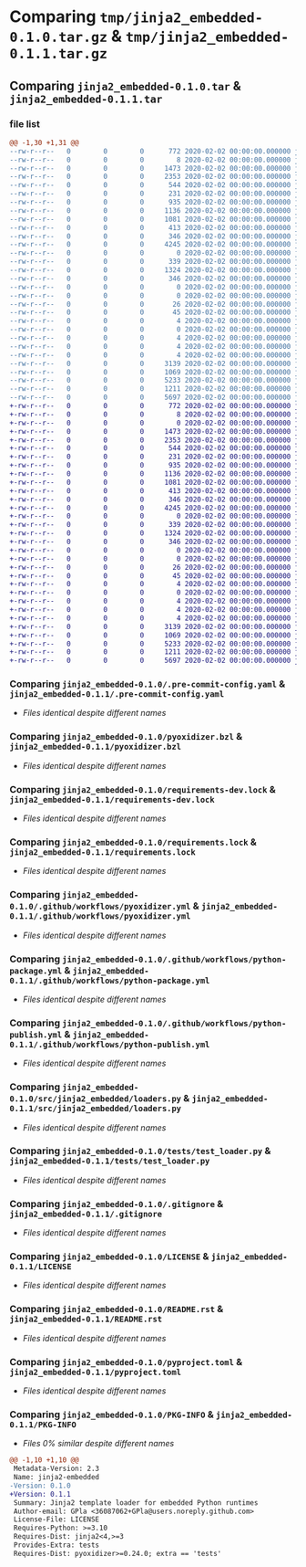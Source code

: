 # Comparing `tmp/jinja2_embedded-0.1.0.tar.gz` & `tmp/jinja2_embedded-0.1.1.tar.gz`

## Comparing `jinja2_embedded-0.1.0.tar` & `jinja2_embedded-0.1.1.tar`

### file list

```diff
@@ -1,30 +1,31 @@
--rw-r--r--   0        0        0      772 2020-02-02 00:00:00.000000 jinja2_embedded-0.1.0/.pre-commit-config.yaml
--rw-r--r--   0        0        0        8 2020-02-02 00:00:00.000000 jinja2_embedded-0.1.0/.python-version
--rw-r--r--   0        0        0     1473 2020-02-02 00:00:00.000000 jinja2_embedded-0.1.0/pyoxidizer.bzl
--rw-r--r--   0        0        0     2353 2020-02-02 00:00:00.000000 jinja2_embedded-0.1.0/requirements-dev.lock
--rw-r--r--   0        0        0      544 2020-02-02 00:00:00.000000 jinja2_embedded-0.1.0/requirements.lock
--rw-r--r--   0        0        0      231 2020-02-02 00:00:00.000000 jinja2_embedded-0.1.0/.github/workflows/pre-commit.yml
--rw-r--r--   0        0        0      935 2020-02-02 00:00:00.000000 jinja2_embedded-0.1.0/.github/workflows/pyoxidizer.yml
--rw-r--r--   0        0        0     1136 2020-02-02 00:00:00.000000 jinja2_embedded-0.1.0/.github/workflows/python-package.yml
--rw-r--r--   0        0        0     1081 2020-02-02 00:00:00.000000 jinja2_embedded-0.1.0/.github/workflows/python-publish.yml
--rw-r--r--   0        0        0      413 2020-02-02 00:00:00.000000 jinja2_embedded-0.1.0/.vscode/settings.json
--rw-r--r--   0        0        0      346 2020-02-02 00:00:00.000000 jinja2_embedded-0.1.0/src/jinja2_embedded/__init__.py
--rw-r--r--   0        0        0     4245 2020-02-02 00:00:00.000000 jinja2_embedded-0.1.0/src/jinja2_embedded/loaders.py
--rw-r--r--   0        0        0        0 2020-02-02 00:00:00.000000 jinja2_embedded-0.1.0/tests/__init__.py
--rw-r--r--   0        0        0      339 2020-02-02 00:00:00.000000 jinja2_embedded-0.1.0/tests/conftest.py
--rw-r--r--   0        0        0     1324 2020-02-02 00:00:00.000000 jinja2_embedded-0.1.0/tests/test_loader.py
--rw-r--r--   0        0        0      346 2020-02-02 00:00:00.000000 jinja2_embedded-0.1.0/tests/test_module/pyproject.toml
--rw-r--r--   0        0        0        0 2020-02-02 00:00:00.000000 jinja2_embedded-0.1.0/tests/test_module/src/test_module/__init__.py
--rw-r--r--   0        0        0        0 2020-02-02 00:00:00.000000 jinja2_embedded-0.1.0/tests/test_module/src/test_module/templates/__init__.py
--rw-r--r--   0        0        0       26 2020-02-02 00:00:00.000000 jinja2_embedded-0.1.0/tests/test_module/src/test_module/templates/broken.html
--rw-r--r--   0        0        0       45 2020-02-02 00:00:00.000000 jinja2_embedded-0.1.0/tests/test_module/src/test_module/templates/syntaxerror.html
--rw-r--r--   0        0        0        4 2020-02-02 00:00:00.000000 jinja2_embedded-0.1.0/tests/test_module/src/test_module/templates/test.html
--rw-r--r--   0        0        0        0 2020-02-02 00:00:00.000000 jinja2_embedded-0.1.0/tests/test_module/src/test_module/templates/bar/__init__.py
--rw-r--r--   0        0        0        4 2020-02-02 00:00:00.000000 jinja2_embedded-0.1.0/tests/test_module/src/test_module/templates/bar/test.html.jinja2
--rw-r--r--   0        0        0        4 2020-02-02 00:00:00.000000 jinja2_embedded-0.1.0/tests/test_module/src/test_module/templates/foo/test.html
--rw-r--r--   0        0        0        4 2020-02-02 00:00:00.000000 jinja2_embedded-0.1.0/tests/test_module/src/test_module/templates/foo/bar/x.html
--rw-r--r--   0        0        0     3139 2020-02-02 00:00:00.000000 jinja2_embedded-0.1.0/.gitignore
--rw-r--r--   0        0        0     1069 2020-02-02 00:00:00.000000 jinja2_embedded-0.1.0/LICENSE
--rw-r--r--   0        0        0     5233 2020-02-02 00:00:00.000000 jinja2_embedded-0.1.0/README.rst
--rw-r--r--   0        0        0     1211 2020-02-02 00:00:00.000000 jinja2_embedded-0.1.0/pyproject.toml
--rw-r--r--   0        0        0     5697 2020-02-02 00:00:00.000000 jinja2_embedded-0.1.0/PKG-INFO
+-rw-r--r--   0        0        0      772 2020-02-02 00:00:00.000000 jinja2_embedded-0.1.1/.pre-commit-config.yaml
+-rw-r--r--   0        0        0        8 2020-02-02 00:00:00.000000 jinja2_embedded-0.1.1/.python-version
+-rw-r--r--   0        0        0        0 2020-02-02 00:00:00.000000 jinja2_embedded-0.1.1/py.typed
+-rw-r--r--   0        0        0     1473 2020-02-02 00:00:00.000000 jinja2_embedded-0.1.1/pyoxidizer.bzl
+-rw-r--r--   0        0        0     2353 2020-02-02 00:00:00.000000 jinja2_embedded-0.1.1/requirements-dev.lock
+-rw-r--r--   0        0        0      544 2020-02-02 00:00:00.000000 jinja2_embedded-0.1.1/requirements.lock
+-rw-r--r--   0        0        0      231 2020-02-02 00:00:00.000000 jinja2_embedded-0.1.1/.github/workflows/pre-commit.yml
+-rw-r--r--   0        0        0      935 2020-02-02 00:00:00.000000 jinja2_embedded-0.1.1/.github/workflows/pyoxidizer.yml
+-rw-r--r--   0        0        0     1136 2020-02-02 00:00:00.000000 jinja2_embedded-0.1.1/.github/workflows/python-package.yml
+-rw-r--r--   0        0        0     1081 2020-02-02 00:00:00.000000 jinja2_embedded-0.1.1/.github/workflows/python-publish.yml
+-rw-r--r--   0        0        0      413 2020-02-02 00:00:00.000000 jinja2_embedded-0.1.1/.vscode/settings.json
+-rw-r--r--   0        0        0      346 2020-02-02 00:00:00.000000 jinja2_embedded-0.1.1/src/jinja2_embedded/__init__.py
+-rw-r--r--   0        0        0     4245 2020-02-02 00:00:00.000000 jinja2_embedded-0.1.1/src/jinja2_embedded/loaders.py
+-rw-r--r--   0        0        0        0 2020-02-02 00:00:00.000000 jinja2_embedded-0.1.1/tests/__init__.py
+-rw-r--r--   0        0        0      339 2020-02-02 00:00:00.000000 jinja2_embedded-0.1.1/tests/conftest.py
+-rw-r--r--   0        0        0     1324 2020-02-02 00:00:00.000000 jinja2_embedded-0.1.1/tests/test_loader.py
+-rw-r--r--   0        0        0      346 2020-02-02 00:00:00.000000 jinja2_embedded-0.1.1/tests/test_module/pyproject.toml
+-rw-r--r--   0        0        0        0 2020-02-02 00:00:00.000000 jinja2_embedded-0.1.1/tests/test_module/src/test_module/__init__.py
+-rw-r--r--   0        0        0        0 2020-02-02 00:00:00.000000 jinja2_embedded-0.1.1/tests/test_module/src/test_module/templates/__init__.py
+-rw-r--r--   0        0        0       26 2020-02-02 00:00:00.000000 jinja2_embedded-0.1.1/tests/test_module/src/test_module/templates/broken.html
+-rw-r--r--   0        0        0       45 2020-02-02 00:00:00.000000 jinja2_embedded-0.1.1/tests/test_module/src/test_module/templates/syntaxerror.html
+-rw-r--r--   0        0        0        4 2020-02-02 00:00:00.000000 jinja2_embedded-0.1.1/tests/test_module/src/test_module/templates/test.html
+-rw-r--r--   0        0        0        0 2020-02-02 00:00:00.000000 jinja2_embedded-0.1.1/tests/test_module/src/test_module/templates/bar/__init__.py
+-rw-r--r--   0        0        0        4 2020-02-02 00:00:00.000000 jinja2_embedded-0.1.1/tests/test_module/src/test_module/templates/bar/test.html.jinja2
+-rw-r--r--   0        0        0        4 2020-02-02 00:00:00.000000 jinja2_embedded-0.1.1/tests/test_module/src/test_module/templates/foo/test.html
+-rw-r--r--   0        0        0        4 2020-02-02 00:00:00.000000 jinja2_embedded-0.1.1/tests/test_module/src/test_module/templates/foo/bar/x.html
+-rw-r--r--   0        0        0     3139 2020-02-02 00:00:00.000000 jinja2_embedded-0.1.1/.gitignore
+-rw-r--r--   0        0        0     1069 2020-02-02 00:00:00.000000 jinja2_embedded-0.1.1/LICENSE
+-rw-r--r--   0        0        0     5233 2020-02-02 00:00:00.000000 jinja2_embedded-0.1.1/README.rst
+-rw-r--r--   0        0        0     1211 2020-02-02 00:00:00.000000 jinja2_embedded-0.1.1/pyproject.toml
+-rw-r--r--   0        0        0     5697 2020-02-02 00:00:00.000000 jinja2_embedded-0.1.1/PKG-INFO
```

### Comparing `jinja2_embedded-0.1.0/.pre-commit-config.yaml` & `jinja2_embedded-0.1.1/.pre-commit-config.yaml`

 * *Files identical despite different names*

### Comparing `jinja2_embedded-0.1.0/pyoxidizer.bzl` & `jinja2_embedded-0.1.1/pyoxidizer.bzl`

 * *Files identical despite different names*

### Comparing `jinja2_embedded-0.1.0/requirements-dev.lock` & `jinja2_embedded-0.1.1/requirements-dev.lock`

 * *Files identical despite different names*

### Comparing `jinja2_embedded-0.1.0/requirements.lock` & `jinja2_embedded-0.1.1/requirements.lock`

 * *Files identical despite different names*

### Comparing `jinja2_embedded-0.1.0/.github/workflows/pyoxidizer.yml` & `jinja2_embedded-0.1.1/.github/workflows/pyoxidizer.yml`

 * *Files identical despite different names*

### Comparing `jinja2_embedded-0.1.0/.github/workflows/python-package.yml` & `jinja2_embedded-0.1.1/.github/workflows/python-package.yml`

 * *Files identical despite different names*

### Comparing `jinja2_embedded-0.1.0/.github/workflows/python-publish.yml` & `jinja2_embedded-0.1.1/.github/workflows/python-publish.yml`

 * *Files identical despite different names*

### Comparing `jinja2_embedded-0.1.0/src/jinja2_embedded/loaders.py` & `jinja2_embedded-0.1.1/src/jinja2_embedded/loaders.py`

 * *Files identical despite different names*

### Comparing `jinja2_embedded-0.1.0/tests/test_loader.py` & `jinja2_embedded-0.1.1/tests/test_loader.py`

 * *Files identical despite different names*

### Comparing `jinja2_embedded-0.1.0/.gitignore` & `jinja2_embedded-0.1.1/.gitignore`

 * *Files identical despite different names*

### Comparing `jinja2_embedded-0.1.0/LICENSE` & `jinja2_embedded-0.1.1/LICENSE`

 * *Files identical despite different names*

### Comparing `jinja2_embedded-0.1.0/README.rst` & `jinja2_embedded-0.1.1/README.rst`

 * *Files identical despite different names*

### Comparing `jinja2_embedded-0.1.0/pyproject.toml` & `jinja2_embedded-0.1.1/pyproject.toml`

 * *Files identical despite different names*

### Comparing `jinja2_embedded-0.1.0/PKG-INFO` & `jinja2_embedded-0.1.1/PKG-INFO`

 * *Files 0% similar despite different names*

```diff
@@ -1,10 +1,10 @@
 Metadata-Version: 2.3
 Name: jinja2-embedded
-Version: 0.1.0
+Version: 0.1.1
 Summary: Jinja2 template loader for embedded Python runtimes
 Author-email: GPla <36087062+GPla@users.noreply.github.com>
 License-File: LICENSE
 Requires-Python: >=3.10
 Requires-Dist: jinja2<4,>=3
 Provides-Extra: tests
 Requires-Dist: pyoxidizer>=0.24.0; extra == 'tests'
```

